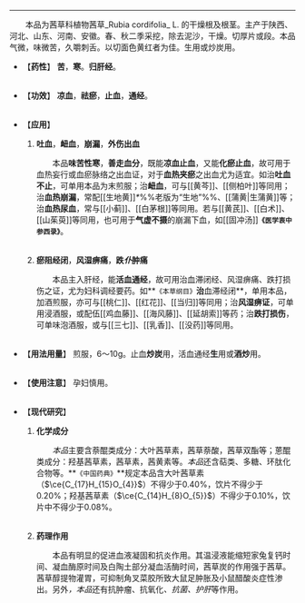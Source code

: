---
&emsp;&emsp;本品为茜草科植物茜草_Rubia cordifolia_ L. 的干燥根及根茎。主产于陕西、河北、山东、河南、安徽。春、秋二季采挖，除去泥沙，干燥。切厚片或段。本品气微，味微苦，久嚼刺舌。以切面色黄红者为佳。生用或炒炭用。

- 【**药性**】
	**苦**，**寒**。**归肝经**。<br></br>

- 【**功效**】
	**凉血**，**祛瘀**，**止血**，**通经**。<br></br>

- 【**应用**】
	1. **吐血**，**衄血**，**崩漏**，**外伤出血**
		
		&emsp;&emsp;本品**味苦性寒**，**善走血分**，既能**凉血止血**，又能**化瘀止血**，故可用于血热妄行或血瘀脉络之出血证，对于**血热夹瘀**之出血尤为适宜。如治**吐血不止**，可单用本品为末煎服；治**衄血**，可与[[黄芩]]、[[侧柏叶]]等同用；治**血热崩漏**，常配[[生地黄]]<dfn>\*</dfn>%%老版为“生地”%%、[[蒲黄|生蒲黄]]等；治**血热尿血**，常与[[小蓟]]、[[白茅根]]等同用。若与[[黄芪]]、[[白术]]、[[山茱萸]]等同用，也可用于**气虚不摄**的崩漏下血，如[[固冲汤]]**`《医学衷中参西录》`**。<br></br>
	
	2. **瘀阻经闭**，**风湿痹痛**，**跌<dfn>仆</dfn>肿痛**
		
		&emsp;&emsp;本品主入肝经，能**活血通经**，故可用治血滞闭经、风湿痹痛、跌打损伤之证，尤为妇科调经要药。如**`《本草纲目》`**治**血滞经闭**，单用本品，加酒煎服，亦可与[[桃仁]]、[[红花]]、[[当归]]等同用；治**风湿痹证**，可单用浸酒服，或配伍[[鸡血藤]]、[[海风藤]]、[[延胡索]]等药；治**跌打损伤**，可单味泡酒服，或与[[三七]]、[[乳香]]、[[没药]]等同用。<br></br>

- 【**用法用量**】
	煎服，6～10g。止血**炒炭**用，活血通经**生**用或**酒炒**用。<br></br>

- 【**使用注意**】
	孕妇慎用。<br></br>

- 【**现代研究**】
	1. **化学成分**
		
		&emsp;&emsp;<dfn>本品</dfn>主要含萘醌类成分：大叶茜草素，茜草萘酸，茜草双酯等；蒽醌类成分：羟基茜草素，茜草素，茜黄素等。<dfn>本品</dfn>还含萜类、多糖、环肽化合物等。**`《中国药典》`**规定本品含大叶茜草素（$\ce{C_{17}H_{15}O_{4}}$）不得少于0.40%，饮片不得少于0.20%；羟基茜草素（$\ce{C_{14}H_{8}O_{5}}$）不得少于0.10%，饮片中不得少于0.08%。<br></br>
	
	2. **药理作用**
		
		&emsp;&emsp;本品有明显的促进血液凝固和抗炎作用。其温浸液能缩短家兔复钙时间、凝血酶原时间及白陶土部分凝血活酶时间，茜草炭的作用强于茜草。茜草醇提物灌胃，可抑制角叉菜胶所致大鼠足肿胀及小鼠醋酸炎症性渗出。另外<dfn>，本品</dfn>还有抗肿瘤、抗氧化<dfn>、抗菌、护肝</dfn>等作用。